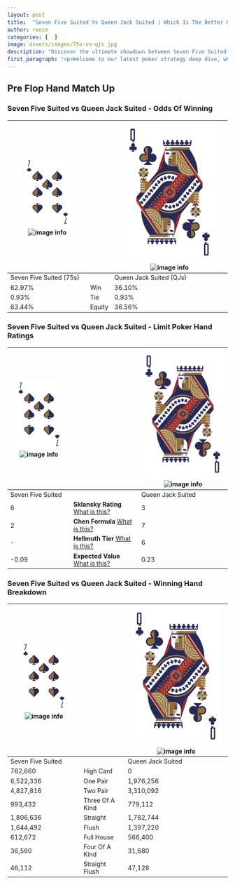 ```yaml
---
layout: post
title:  "Seven Five Suited Vs Queen Jack Suited | Which Is The Better Hand In Poker? A Complete Guide"
author: reece
categories: [  ]
image: assets/images/75s-vs-qjs.jpg
description: "Discover the ultimate showdown between Seven Five Suited and Queen Jack Suited in poker! Uncover the odds, strategies, and scenarios where one hand triumphs over the other. Get ready to up your poker game with this thrilling analysis."
first_paragraph: "<p>Welcome to our latest poker strategy deep dive, where we're pitting two distinct hands against each other in a high-stakes showdown: Seven Five Suited vs Queen Jack Suited.</p><p>In the dynamic world of poker, every decision counts, and knowing which hand holds the upper hand is key to your success at the table.</p><p>In this article, we'll dissect these two hands, explore the scenarios where one dominates the other, and equip you with the knowledge to make strategic choices that can tip the odds in your favor.</p><p>Get ready to unravel the intriguing dynamics of these poker hands and elevate your game to new heights.</p>"
---
```




[comment]: # (sp0)

## Pre Flop Hand Match Up

<div class="table hand-ratings" markdown="1"> 



### Seven Five Suited vs Queen Jack Suited - Odds Of Winning


    
| ![image info](assets/images/hand1/7.png) ![image info](assets/images/hand1/5s.png) |  | ![image info](assets/images/hand2/Q.png) ![image info](assets/images/hand2/Js.png) |
| -------- | -------- | -------- |
| Seven Five Suited (75s) |  | Queen Jack Suited (QJs) |
| 62.97% | Win | 36.10% |
| 0.93% | Tie | 0.93% |
| 63.44% | Equity | 36.56% |




[comment]: # (sp1)



### Seven Five Suited vs Queen Jack Suited - Limit Poker Hand Ratings


    
| ![image info](assets/images/hand1/7.png) ![image info](assets/images/hand1/5s.png) |  | ![image info](assets/images/hand2/Q.png) ![image info](assets/images/hand2/Js.png) |
| -------- | -------- | -------- |
| Seven Five Suited |  | Queen Jack Suited |
| 6 | **Sklansky Rating** [What is this?](/sklansky-rating-explained) | 3 |
| 2 | **Chen Formula** [What is this?](/chen-formula-explained) | 7 |
| - | **Hellmuth Tier** [What is this?](/Hellmuth-tier-explained) | 6 |
| -0.09 | **Expected Value** [What is this?](/expected-value-explained) | 0.23 |




[comment]: # (sp2)



### Seven Five Suited vs Queen Jack Suited - Winning Hand Breakdown


    
| ![image info](assets/images/hand1/7.png) ![image info](assets/images/hand1/5s.png) |  | ![image info](assets/images/hand2/Q.png) ![image info](assets/images/hand2/Js.png) |
| -------- | -------- | -------- |
| Seven Five Suited |  | Queen Jack Suited |
| 762,660 | High Card | 0 |
| 6,522,336 | One Pair | 1,976,256 |
| 4,827,816 | Two Pair | 3,310,092 |
| 993,432 | Three Of A Kind | 779,112 |
| 1,806,636 | Straight | 1,782,744 |
| 1,644,492 | Flush | 1,397,220 |
| 612,672 | Full House | 566,400 |
| 36,560 | Four Of A Kind | 31,680 |
| 46,112 | Straight Flush | 47,128 |




[comment]: # (sp3)



</div>

[comment]: # (sp4)



[comment]: # (sp5)

